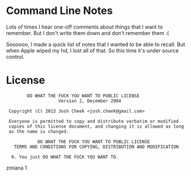 Command Line Notes
==================

Lots of times I hear one-off comments about things that I want to remember. But I don't write them down and don't remember them :(

Soooooo, I made a quick list of notes that I wanted to be able to recall. But when Apple wiped my hd, I lost all of that. So this time
it's under source control.

License
=======

            DO WHAT THE FUCK YOU WANT TO PUBLIC LICENSE
                        Version 2, December 2004

     Copyright (C) 2013 Josh Cheek <josh.cheek@gmail.com>

     Everyone is permitted to copy and distribute verbatim or modified
     copies of this license document, and changing it is allowed as long
     as the name is changed.

                DO WHAT THE FUCK YOU WANT TO PUBLIC LICENSE
       TERMS AND CONDITIONS FOR COPYING, DISTRIBUTION AND MODIFICATION

      0. You just DO WHAT THE FUCK YOU WANT TO.


zmiana 1
